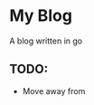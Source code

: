 # My Blog

A blog written in go


## TODO:
* Move away from <script> tags in templ
* Move away from inline style in templ
* Populate about page
